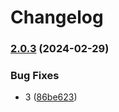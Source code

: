 # Changelog

### [2.0.3](https://www.github.com/cmc-aau/nanopore_16Samp/compare/v2.0.2...v2.0.3) (2024-02-29)


### Bug Fixes

* 3 ([86be623](https://www.github.com/cmc-aau/nanopore_16Samp/commit/86be623883a39c2eb456103f2588884d10a7bf2c))
